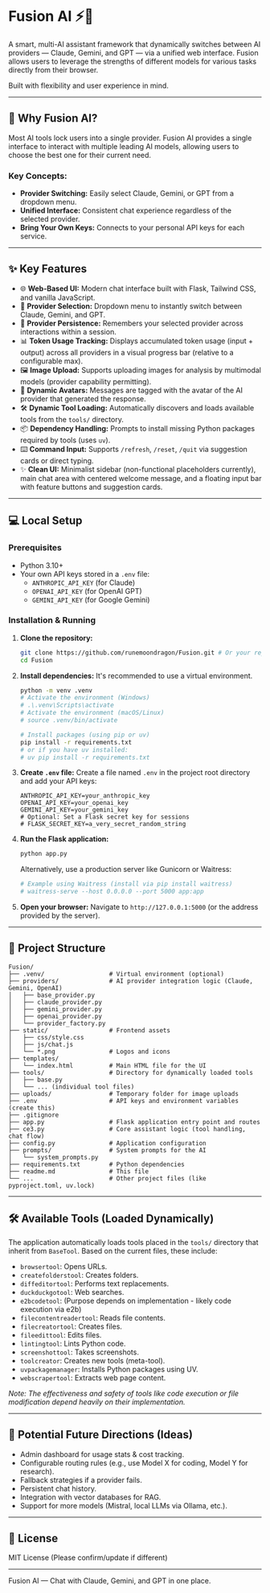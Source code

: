 # Fusion AI ⚡️🤖

A smart, multi-AI assistant framework that dynamically switches between AI providers — Claude, Gemini, and GPT — via a unified web interface. Fusion allows users to leverage the strengths of different models for various tasks directly from their browser.

Built with flexibility and user experience in mind.

---

## 🚀 Why Fusion AI?

Most AI tools lock users into a single provider. Fusion AI provides a single interface to interact with multiple leading AI models, allowing users to choose the best one for their current need.

### Key Concepts:
- **Provider Switching:** Easily select Claude, Gemini, or GPT from a dropdown menu.
- **Unified Interface:** Consistent chat experience regardless of the selected provider.
- **Bring Your Own Keys:** Connects to your personal API keys for each service.

---

## ✨ Key Features

- 🌐 **Web-Based UI:** Modern chat interface built with Flask, Tailwind CSS, and vanilla JavaScript.
- 🔄 **Provider Selection:** Dropdown menu to instantly switch between Claude, Gemini, and GPT.
- 💾 **Provider Persistence:** Remembers your selected provider across interactions within a session.
- 📊 **Token Usage Tracking:** Displays accumulated token usage (input + output) across all providers in a visual progress bar (relative to a configurable max).
- 🖼️ **Image Upload:** Supports uploading images for analysis by multimodal models (provider capability permitting).
- 🎨 **Dynamic Avatars:** Messages are tagged with the avatar of the AI provider that generated the response.
- 🛠️ **Dynamic Tool Loading:** Automatically discovers and loads available tools from the `tools/` directory.
- 📦 **Dependency Handling:** Prompts to install missing Python packages required by tools (uses `uv`).
- ⌨️ **Command Input:** Supports `/refresh`, `/reset`, `/quit` via suggestion cards or direct typing.
- ✨ **Clean UI:** Minimalist sidebar (non-functional placeholders currently), main chat area with centered welcome message, and a floating input bar with feature buttons and suggestion cards.

---

## 💻 Local Setup

### Prerequisites
- Python 3.10+
- Your own API keys stored in a `.env` file:
  - `ANTHROPIC_API_KEY` (for Claude)
  - `OPENAI_API_KEY` (for OpenAI GPT)
  - `GEMINI_API_KEY` (for Google Gemini)

### Installation & Running

1.  **Clone the repository:**
    ```bash
    git clone https://github.com/runemoondragon/Fusion.git # Or your repo URL
    cd Fusion
    ```

2.  **Install dependencies:**
    It's recommended to use a virtual environment.
    ```bash
    python -m venv .venv
    # Activate the environment (Windows)
    # .\.venv\Scripts\activate
    # Activate the environment (macOS/Linux)
    # source .venv/bin/activate

    # Install packages (using pip or uv)
    pip install -r requirements.txt
    # or if you have uv installed:
    # uv pip install -r requirements.txt
    ```

3.  **Create `.env` file:**
    Create a file named `.env` in the project root directory and add your API keys:
    ```dotenv
    ANTHROPIC_API_KEY=your_anthropic_key
    OPENAI_API_KEY=your_openai_key
    GEMINI_API_KEY=your_gemini_key
    # Optional: Set a Flask secret key for sessions
    # FLASK_SECRET_KEY=a_very_secret_random_string
    ```

4.  **Run the Flask application:**
    ```bash
    python app.py
    ```
    Alternatively, use a production server like Gunicorn or Waitress:
    ```bash
    # Example using Waitress (install via pip install waitress)
    # waitress-serve --host 0.0.0.0 --port 5000 app:app
    ```

5.  **Open your browser:**
    Navigate to `http://127.0.0.1:5000` (or the address provided by the server).

---

## 🔧 Project Structure

```
Fusion/
├── .venv/                  # Virtual environment (optional)
├── providers/              # AI provider integration logic (Claude, Gemini, OpenAI)
│   ├── base_provider.py
│   ├── claude_provider.py
│   ├── gemini_provider.py
│   ├── openai_provider.py
│   └── provider_factory.py
├── static/                 # Frontend assets
│   ├── css/style.css
│   ├── js/chat.js
│   └── *.png               # Logos and icons
├── templates/
│   └── index.html          # Main HTML file for the UI
├── tools/                  # Directory for dynamically loaded tools
│   ├── base.py
│   └── ... (individual tool files)
├── uploads/                # Temporary folder for image uploads
├── .env                    # API keys and environment variables (create this)
├── .gitignore
├── app.py                  # Flask application entry point and routes
├── ce3.py                  # Core assistant logic (tool handling, chat flow)
├── config.py               # Application configuration
├── prompts/                # System prompts for the AI
│   └── system_prompts.py
├── requirements.txt        # Python dependencies
├── readme.md               # This file
└── ...                     # Other project files (like pyproject.toml, uv.lock)
```

---

## 🛠️ Available Tools (Loaded Dynamically)

The application automatically loads tools placed in the `tools/` directory that inherit from `BaseTool`. Based on the current files, these include:

- `browsertool`: Opens URLs.
- `createfolderstool`: Creates folders.
- `diffeditortool`: Performs text replacements.
- `duckduckgotool`: Web searches.
- `e2bcodetool`: (Purpose depends on implementation - likely code execution via e2b)
- `filecontentreadertool`: Reads file contents.
- `filecreatortool`: Creates files.
- `fileedittool`: Edits files.
- `lintingtool`: Lints Python code.
- `screenshottool`: Takes screenshots.
- `toolcreator`: Creates new tools (meta-tool).
- `uvpackagemanager`: Installs Python packages using UV.
- `webscrapertool`: Extracts web page content.

*Note: The effectiveness and safety of tools like code execution or file modification depend heavily on their implementation.* 

---

## 📅 Potential Future Directions (Ideas)

- Admin dashboard for usage stats & cost tracking.
- Configurable routing rules (e.g., use Model X for coding, Model Y for research).
- Fallback strategies if a provider fails.
- Persistent chat history.
- Integration with vector databases for RAG.
- Support for more models (Mistral, local LLMs via Ollama, etc.).

---

## 🧩 License

MIT License (Please confirm/update if different)

---

Fusion AI — Chat with Claude, Gemini, and GPT in one place.